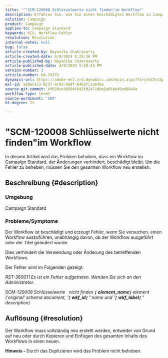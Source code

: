 ```yaml
---
title: '""SCM-120008 Schlüsselwerte nicht finden"im Workflow"'
description: Erfahren Sie, wie Sie einen beschädigten Workflow in Campaign Standard beheben können. Erstellen Sie den gesamten Workflow erneut.
solution: Campaign
product: Campaign
applies-to: Campaign Standard
keywords: KCS, Workflow-Fehler
resolution: Resolution
internal-notes: null
bug: false
article-created-by: Nayanika Chakravarty
article-created-date: 4/8/2024 5:25:36 PM
article-published-by: Nayanika Chakravarty
article-published-date: 4/8/2024 5:58:43 PM
version-number: 3
article-number: KA-19372
dynamics-url: https://adobe-ent.crm.dynamics.com/main.aspx?forceUCI=1&pagetype=entityrecord&etn=knowledgearticle&id=4dca4800-cdf5-ee11-a1fe-6045bd006295
exl-id: a19ec4c1-8c3f-4c93-9d9f-646dfc1a64ba
source-git-commit: 4f638ce38994f841fd2471d8a5a05de49ed8644a
workflow-type: tm+mt
source-wordcount: '169'
ht-degree: 2%

---
```


# &quot;SCM-120008 Schlüsselwerte nicht finden&quot;im Workflow


In diesem Artikel wird das Problem behoben, dass ein Workflow im Campaign Standard, der Änderungen verhindert, beschädigt bleibt. Um die Fehler zu beheben, müssen Sie den gesamten Workflow neu erstellen.

## Beschreibung {#description}


### Umgebung

Campaign Standard

### Probleme/Symptome

Der Workflow ist beschädigt und erzeugt Fehler, wenn Sie versuchen, einen Workflow auszuführen, unabhängig davon, ob der Workflow ausgeführt oder der Titel geändert wurde.

Dies verhindert die Verwendung oder Änderung des betreffenden Workflows.

Der Fehler wird im Folgenden gezeigt:

*RST-360011 Es ist ein Fehler aufgetreten. Wenden Sie sich an den Administrator.*

*SCM-120008 Schlüsselwerte &#x200B; &#x200B; nicht finden <b>`[` element_name`]` </b> element (&#39;original&#39; schema document, &#39;<b>`[` wkf_id`]` &#39;</b> name und &#39;<b>`[` wkf_label`]` &#39;</b> description)*


## Auflösung {#resolution}


Der Workflow muss vollständig neu erstellt werden, entweder von Grund auf neu oder durch Kopieren und Einfügen des gesamten Inhalts des Workflows in einen neuen.

<b>Hinweis - </b>Durch das Duplizieren wird das Problem nicht behoben.
